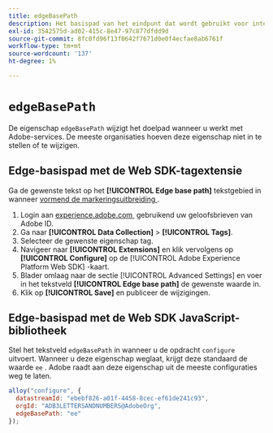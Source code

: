 ```yaml
---
title: edgeBasePath
description: Het basispad van het eindpunt dat wordt gebruikt voor interactie met Adobe-services.
exl-id: 3542575d-ad02-415c-8e47-97c877dfdd9d
source-git-commit: 8fc0fd96f13f0642f7671d0e0f4ecfae8ab6761f
workflow-type: tm+mt
source-wordcount: '137'
ht-degree: 1%

---
```


# `edgeBasePath`

De eigenschap `edgeBasePath` wijzigt het doelpad wanneer u werkt met Adobe-services. De meeste organisaties hoeven deze eigenschap niet in te stellen of te wijzigen.

## Edge-basispad met de Web SDK-tagextensie

Ga de gewenste tekst op het **[!UICONTROL Edge base path]** tekstgebied in wanneer [&#x200B; vormend de markeringsuitbreiding &#x200B;](/help/tags/extensions/client/web-sdk/web-sdk-extension-configuration.md).

1. Login aan [&#x200B; experience.adobe.com &#x200B;](https://experience.adobe.com) gebruikend uw geloofsbrieven van Adobe ID.
1. Ga naar **[!UICONTROL Data Collection]** > **[!UICONTROL Tags]**.
1. Selecteer de gewenste eigenschap tag.
1. Navigeer naar **[!UICONTROL Extensions]** en klik vervolgens op **[!UICONTROL Configure]** op de [!UICONTROL Adobe Experience Platform Web SDK] -kaart.
1. Blader omlaag naar de sectie [!UICONTROL Advanced Settings] en voer in het tekstveld **[!UICONTROL Edge base path]** de gewenste waarde in.
1. Klik op **[!UICONTROL Save]** en publiceer de wijzigingen.

## Edge-basispad met de Web SDK JavaScript-bibliotheek

Stel het tekstveld `edgeBasePath` in wanneer u de opdracht `configure` uitvoert. Wanneer u deze eigenschap weglaat, krijgt deze standaard de waarde `ee` . Adobe raadt aan deze eigenschap uit de meeste configuraties weg te laten.

```js
alloy("configure", {
  datastreamId: "ebebf826-a01f-4458-8cec-ef61de241c93",
  orgId: "ADB3LETTERSANDNUMBERS@AdobeOrg",
  edgeBasePath: "ee"
});
```
